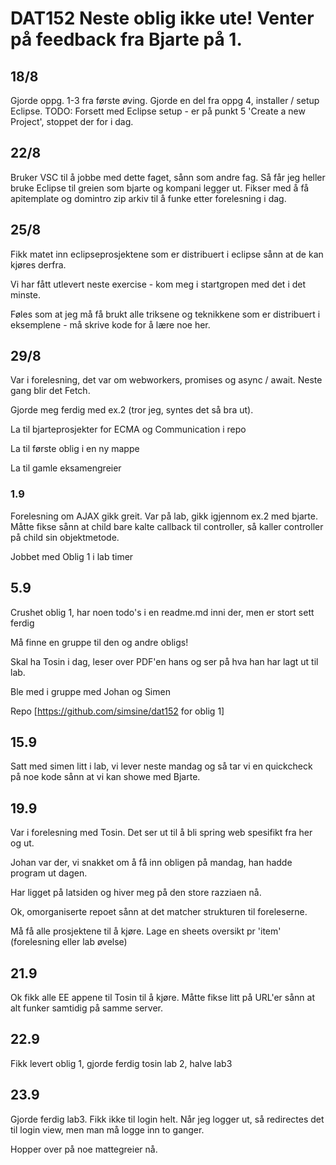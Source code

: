 # DAT152 Neste oblig ikke ute! Venter på feedback fra Bjarte på 1.

## 18/8 
Gjorde oppg. 1-3 fra første øving. Gjorde en del fra oppg 4, installer / setup Eclipse. 
  TODO: Forsett med Eclipse setup - er på punkt 5 'Create a new Project', stoppet der for i dag.

## 22/8
Bruker VSC til å jobbe med dette faget, sånn som andre fag. 
Så får jeg heller bruke Eclipse til greien som bjarte og kompani legger ut.
Fikser med å få apitemplate og domintro zip arkiv til å funke etter forelesning i dag.

## 25/8 
Fikk matet inn eclipseprosjektene som er distribuert i eclipse sånn at de kan kjøres derfra.

Vi har fått utlevert neste exercise - kom meg i startgropen med det i det minste.

Føles som at jeg må få brukt alle triksene og teknikkene som er distribuert i eksemplene - må skrive kode for å lære noe her.


## 29/8 
Var i forelesning, det var om webworkers, promises og async / await.
Neste gang blir det Fetch.

Gjorde meg ferdig med ex.2 (tror jeg, syntes det så bra ut).

La til bjarteprosjekter for ECMA og Communication i repo

La til første oblig i en ny mappe

La til gamle eksamengreier

### 1.9
Forelesning om AJAX gikk greit.
Var på lab, gikk igjennom ex.2 med bjarte. Måtte fikse sånn at child bare kalte callback til controller, så kaller controller på child sin objektmetode.

Jobbet med Oblig 1 i lab timer

## 5.9
Crushet oblig 1, har noen todo's i en readme.md inni der, men er stort sett ferdig

Må finne en gruppe til den og andre obligs!

Skal ha Tosin i dag, leser over PDF'en hans og ser på hva han har lagt ut til lab.

Ble med i gruppe med Johan og Simen

Repo [https://github.com/simsine/dat152 for oblig 1]

## 15.9 
Satt med simen litt i lab, vi lever neste mandag og så tar vi en quickcheck på noe kode sånn at vi kan showe med Bjarte.

## 19.9
Var i forelesning med Tosin. Det ser ut til å bli spring web spesifikt fra her og ut.

Johan var der, vi snakket om å få inn obligen på mandag, han hadde program ut dagen.

Har ligget på latsiden og hiver meg på den store razziaen nå.

Ok, omorganiserte repoet sånn at det matcher strukturen til foreleserne.

Må få alle prosjektene til å kjøre. Lage en sheets oversikt pr 'item' (forelesning eller lab øvelse)

## 21.9

Ok fikk alle EE appene til Tosin til å kjøre. Måtte fikse litt på URL'er sånn at alt funker samtidig på samme server.

## 22.9 
Fikk levert oblig 1, gjorde ferdig tosin lab 2, halve lab3

## 23.9 
Gjorde ferdig lab3. Fikk ikke til login helt. Når jeg logger ut, så redirectes det til login view, men man må logge inn to ganger.

Hopper over på noe mattegreier nå.
